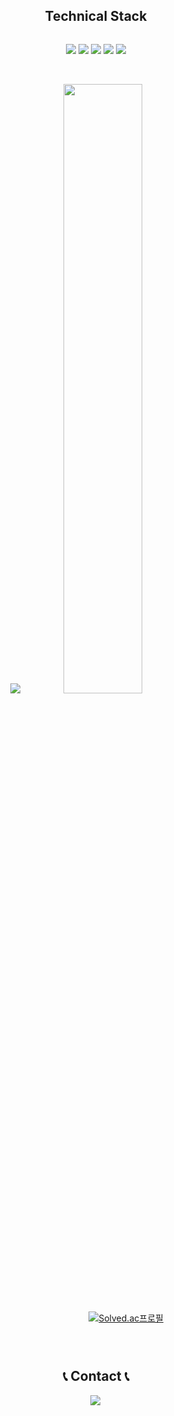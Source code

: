 <div align="center">
    <h2>Technical Stack</h2>
    <div style="display: flex; flex-direction: column; align-items: center; text-align: center;", align='center'>
        <p align = 'center'>
            <img src="https://img.shields.io/badge/Pytorch-EE4C2C?style=for-the-badge&logo=Pytorch&logoColor=white">
            <img src="https://img.shields.io/badge/Sklearn-ffffff?style=for-the-badge&logo=Scikit-learn&logoColor=red">
            <img src="https://img.shields.io/badge/Flask-000000?style=for-the-badge&logo=Flask&logoColor=white"> 
            <img src="https://img.shields.io/badge/python-3776AB?style=for-the-badge&logo=python&logoColor=white"> 
            <img src="https://img.shields.io/badge/Opencv-5C3EE8?style=for-the-badge&logo=OpenCV&logoColor=white">
        </p>
    </div><br>
    <p align = 'center'>
        <img src="https://github-readme-stats.vercel.app/api/top-langs/?username=hyunjoon0208&layout=compact&theme=tokyonight" style="margin-right: 3px;">
        <img src="https://github-readme-stats.vercel.app/api?username=hyunjoon0208&theme=tokyonight&show_icons=true" width="50%">
    </p>
</div>

&nbsp;
&nbsp;
&nbsp;&nbsp;&nbsp;&nbsp;&nbsp;&nbsp;&nbsp;&nbsp;&nbsp;&nbsp;&nbsp;&nbsp;&nbsp;&nbsp;&nbsp;&nbsp;&nbsp;&nbsp;&nbsp;&nbsp;&nbsp;&nbsp;&nbsp;&nbsp;&nbsp;&nbsp;&nbsp;&nbsp;&nbsp;&nbsp;&nbsp;&nbsp;&nbsp;&nbsp;&nbsp;&nbsp;&nbsp;&nbsp;&nbsp;&nbsp;&nbsp;&nbsp;&nbsp;&nbsp;&nbsp;&nbsp;&nbsp;&nbsp;&nbsp;&nbsp;&nbsp;&nbsp;&nbsp;&nbsp;&nbsp;&nbsp;&nbsp;[![Solved.ac프로필](http://mazassumnida.wtf/api/v2/generate_badge?boj={handle})](https://solved.ac/{handle})

<div style="display: flex; flex-direction: column; align-items: center; text-align: center;", align='center'>
	<p align = 'center'>
	<h2>📞 Contact 📞</h2>
    <div style="display: flex; justify-content: center; margin-bottom: 10px;">
        <a href="mailto:juatis96@gmail.com">
            <img src="https://img.shields.io/badge/Gmail-EA4335?style=for-the-badge&logo=Gmail&logoColor=white" style="margin-right: 3px;"> 
        </a>
    </div><br>
	</p>
</div>